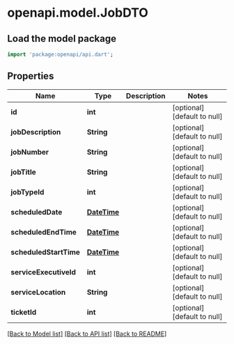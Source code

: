 # openapi.model.JobDTO

## Load the model package
```dart
import 'package:openapi/api.dart';
```

## Properties
Name | Type | Description | Notes
------------ | ------------- | ------------- | -------------
**id** | **int** |  | [optional] [default to null]
**jobDescription** | **String** |  | [optional] [default to null]
**jobNumber** | **String** |  | [optional] [default to null]
**jobTitle** | **String** |  | [optional] [default to null]
**jobTypeId** | **int** |  | [optional] [default to null]
**scheduledDate** | [**DateTime**](DateTime.md) |  | [optional] [default to null]
**scheduledEndTime** | [**DateTime**](DateTime.md) |  | [optional] [default to null]
**scheduledStartTime** | [**DateTime**](DateTime.md) |  | [optional] [default to null]
**serviceExecutiveId** | **int** |  | [optional] [default to null]
**serviceLocation** | **String** |  | [optional] [default to null]
**ticketId** | **int** |  | [optional] [default to null]

[[Back to Model list]](../README.md#documentation-for-models) [[Back to API list]](../README.md#documentation-for-api-endpoints) [[Back to README]](../README.md)


